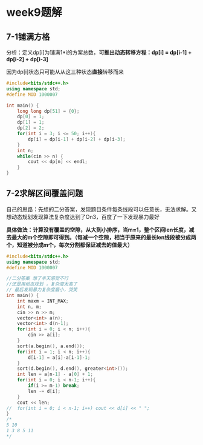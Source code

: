 # week9题解



## 7-1铺满方格

分析：定义dp[i]为铺满1*i的方案总数，**可推出动态转移方程：dp[i] = dp[i-1] + dp[i-2] + dp[i-3]**

因为dp[i]状态只可能从从这三种状态**直接**转移而来

```C++
#include<bits/stdc++.h>
using namespace std;
#define MOD 1000007

int main() {
	long long dp[51] = {0};
	dp[0] = 1;
	dp[1] = 1;
	dp[2] = 2;
	for(int i = 3; i <= 50; i++){
		dp[i] = dp[i-1] + dp[i-2] + dp[i-3];
	}
	int n;
	while(cin >> n) {
		cout << dp[n] << endl;
	}
} 

```



## 7-2求解区间覆盖问题

自己的思路：先想的二分答案，发现题目条件每条线段可以任意长，无法求解。又想动态规划发现算法复杂度达到了On3，百度了一下发现暴力最好

**具体做法：计算没有覆盖的空隙，从大到小排序，当m=1，整个区间len长度，减去最大的m个空隙即可得到。（每减一个空隙，相当于原来的最长len线段被分成两个，知道被分成m个，每次分割都保证减去的值最大）**

```C++
#include<bits/stdc++.h>
using namespace std;
#define MOD 1000007

//二分答案 想了半天感觉不行
//还是用动态规划 ，复杂度太高了 
// 最后发现暴力复杂度最小，哭笑 
int main() {
	int maxm = INT_MAX;
	int n, m;
	cin >> n >> m;
	vector<int> a(n);
	vector<int> d(n-1);
	for(int i = 0; i < n; i++){
		cin >> a[i];
	}
	sort(a.begin(), a.end());
	for(int i = 1; i < n; i++){
		d[i-1] = a[i]-a[i-1]-1;
	}
	sort(d.begin(), d.end(), greater<int>());
	int len = a[n-1] - a[0] + 1;
	for(int i = 0; i < n-1; i++){
		if(i >= m-1) break;
		len -= d[i];
	}
	cout << len;
//	for(int i = 0; i < n-1; i++) cout << d[i] << " ";
}
/*
5 10
1 3 8 5 11
*/
```



### 